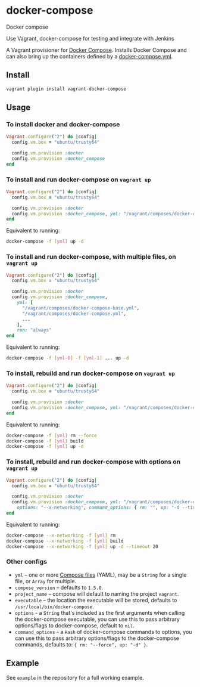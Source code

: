 # docker-compose
Docker compose

Use Vagrant, docker-compose for testing and integrate with Jenkins

A Vagrant provisioner for [Docker Compose](https://docs.docker.com/compose/). Installs Docker Compose and can also bring up the containers defined by a [docker-compose.yml](https://docs.docker.com/compose/yml/).

## Install

```bash
vagrant plugin install vagrant-docker-compose
```

## Usage

### To install docker and docker-compose

```ruby
Vagrant.configure("2") do |config|
  config.vm.box = "ubuntu/trusty64"

  config.vm.provision :docker
  config.vm.provision :docker_compose
end
```

### To install and run docker-compose on `vagrant up`

```ruby
Vagrant.configure("2") do |config|
  config.vm.box = "ubuntu/trusty64"

  config.vm.provision :docker
  config.vm.provision :docker_compose, yml: "/vagrant/composes/docker-compose.yml", run: "always"
end
```

Equivalent to running:

```bash
docker-compose -f [yml] up -d
```

### To install and run docker-compose, with multiple files, on `vagrant up`

```ruby
Vagrant.configure("2") do |config|
  config.vm.box = "ubuntu/trusty64"

  config.vm.provision :docker
  config.vm.provision :docker_compose,
    yml: [
      "/vagrant/composes/docker-compose-base.yml",
      "/vagrant/composes/docker-compose.yml",
      ...
    ],
    run: "always"
end
```

Equivalent to running:

```bash
docker-compose -f [yml-0] -f [yml-1] ... up -d
```

### To install, rebuild and run docker-compose on `vagrant up`

```ruby
Vagrant.configure("2") do |config|
  config.vm.box = "ubuntu/trusty64"

  config.vm.provision :docker
  config.vm.provision :docker_compose, yml: "/vagrant/composes/docker-compose.yml", rebuild: true, run: "always"
end
```

Equivalent to running:

```bash
docker-compose -f [yml] rm --force
docker-compose -f [yml] build
docker-compose -f [yml] up -d
```

### To install, rebuild and run docker-compose with options on `vagrant up`

```ruby
Vagrant.configure("2") do |config|
  config.vm.box = "ubuntu/trusty64"

  config.vm.provision :docker
  config.vm.provision :docker_compose, yml: "/vagrant/composes/docker-compose.yml", rebuild: true,
    options: "--x-networking", command_options: { rm: "", up: "-d --timeout 20"}, run: "always"
end
```

Equivalent to running:

```bash
docker-compose --x-networking -f [yml] rm
docker-compose --x-networking -f [yml] build
docker-compose --x-networking -f [yml] up -d --timeout 20
```


### Other configs

* `yml` – one or more [Compose files](https://docs.docker.com/compose/compose-file/) (YAML), may be a `String` for a single file, or `Array` for multiple.
* `compose_version` – defaults to `1.5.0`.
* `project_name` – compose will default to naming the project `vagrant`.
* `executable` – the location the executable will be stored, defaults to `/usr/local/bin/docker-compose`.
* `options` - a `String` that's included as the first arguments when calling the docker-compose executable, you can use this to pass arbitrary options/flags to docker-compose, default to `nil`.
* `command_options` - a `Hash` of docker-compose commands to options, you can use this to pass arbitrary options/flags to the docker-compose commands, defaults to: `{ rm: "--force", up: "-d" }`.

## Example

See `example` in the repository for a full working example.
